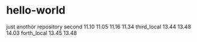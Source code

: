 # hello-world
just anothor repository
second     11.10 11.05 11.16   11.34
third_local 13.44 13.48  14.03
forth_local 13.45 13.48